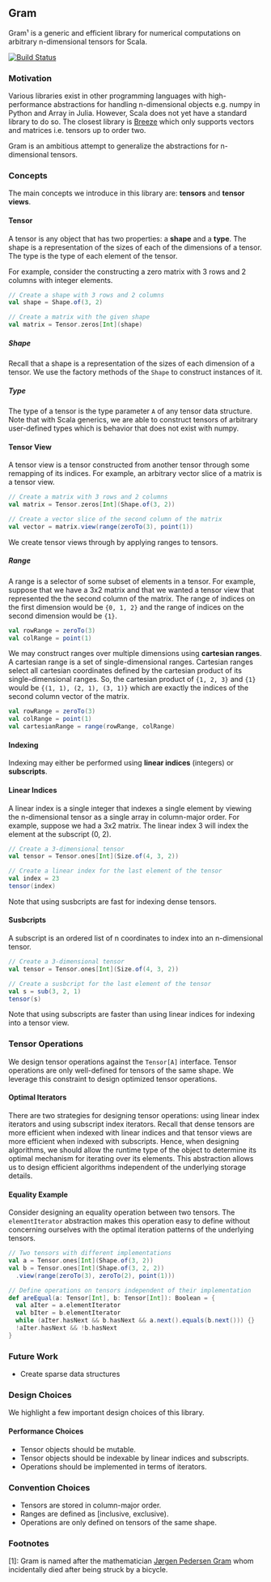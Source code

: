 ## Gram

Gram¹ is a generic and efficient library for numerical computations on
arbitrary n-dimensional tensors for Scala.

[![Build Status][build-status-img]][build-status-link] 

### Motivation

Various libraries exist in other programming languages with high-performance
abstractions for handling n-dimensional objects e.g. numpy in Python and Array
in Julia. However, Scala does not yet have a standard library to do so. The
closest library is [Breeze][breeze-link] which only supports vectors and
matrices i.e. tensors up to order two.

Gram is an ambitious attempt to generalize the abstractions for
n-dimensional tensors.

### Concepts

The main concepts we introduce in this library are: **tensors** and **tensor
views**.

#### Tensor

A tensor is any object that has two properties: a **shape** and a **type**. The
shape is a representation of the sizes of each of the dimensions of a tensor.
The type is the type of each element of the tensor.

For example, consider the constructing a zero matrix with 3 rows and 2 columns
with integer elements.

```scala
// Create a shape with 3 rows and 2 columns
val shape = Shape.of(3, 2)

// Create a matrix with the given shape
val matrix = Tensor.zeros[Int](shape)
```

##### Shape

Recall that a shape is a representation of the sizes of each dimension of a
tensor. We use the factory methods of the `Shape` to construct instances of it.

##### Type

The type of a tensor is the type parameter `A` of any tensor data structure.
Note that with Scala generics, we are able to construct tensors of arbitrary
user-defined types which is behavior that does not exist with numpy.

#### Tensor View

A tensor view is a tensor constructed from another tensor through some
remapping of its indices. For example, an arbitrary vector slice of a matrix is
a tensor view.

```scala
// Create a matrix with 3 rows and 2 columns
val matrix = Tensor.zeros[Int](Shape.of(3, 2))

// Create a vector slice of the second column of the matrix
val vector = matrix.view(range(zeroTo(3), point(1))
```

We create tensor views through by applying ranges to tensors.

##### Range

A range is a selector of some subset of elements in a tensor. For example,
suppose that we have a 3x2 matrix and that we wanted a tensor view that
represented the the second column of the matrix. The range of indices on the
first dimension would be `{0, 1, 2}` and the range of indices on the second
dimension would be `{1}`.

```scala
val rowRange = zeroTo(3)
val colRange = point(1)
```

We may construct ranges over multiple dimensions using **cartesian ranges**. A
cartesian range is a set of single-dimensional ranges. Cartesian ranges select
all cartesian coordinates defined by the cartesian product of its
single-dimensional ranges. So, the cartesian product of `{1, 2, 3}` and `{1}`
would be `{(1, 1), (2, 1), (3, 1)}` which are exactly the indices of the second
column vector of the matrix.

```scala
val rowRange = zeroTo(3)
val colRange = point(1)
val cartesianRange = range(rowRange, colRange)
```

#### Indexing

Indexing may either be performed using **linear indices** (integers) or
**subscripts**.

#### Linear Indices

A linear index is a single integer that indexes a single element by viewing the
n-dimensional tensor as a single array in column-major order. For example,
suppose we had a 3x2 matrix. The linear index 3 will index the element at the
subscript (0, 2).

```scala
// Create a 3-dimensional tensor
val tensor = Tensor.ones[Int](Size.of(4, 3, 2))

// Create a linear index for the last element of the tensor
val index = 23
tensor(index)
```

Note that using susbcripts are fast for indexing dense tensors.

#### Susbcripts

A subscript is an ordered list of n coordinates to index into an n-dimensional
tensor.

```scala
// Create a 3-dimensional tensor
val tensor = Tensor.ones[Int](Size.of(4, 3, 2))

// Create a susbcript for the last element of the tensor
val s = sub(3, 2, 1)
tensor(s)
```

Note that using subscripts are faster than using linear indices for indexing
into a tensor view.

### Tensor Operations

We design tensor operations against the `Tensor[A]` interface. Tensor
operations are only well-defined for tensors of the same shape. We leverage
this constraint to design optimized tensor operations.

#### Optimal Iterators

There are two strategies for designing tensor operations: using linear index
iterators and using subscript index iterators. Recall that dense tensors are
more efficient when indexed with linear indices and that tensor views are more
efficient when indexed with subscripts. Hence, when designing algorithms, we
should allow the runtime type of the object to determine its optimal mechanism
for iterating over its elements. This abstraction allows us to design efficient
algorithms independent of the underlying storage details.

#### Equality Example

Consider designing an equality operation between two tensors. The
`elementIterator` abstraction makes this operation easy to define without
concerning ourselves with the optimal iteration patterns of the underlying
tensors.

```scala
// Two tensors with different implementations
val a = Tensor.ones[Int](Shape.of(3, 2))
val b = Tensor.ones[Int](Shape.of(3, 2, 2))
  .view(range(zeroTo(3), zeroTo(2), point(1)))

// Define operations on tensors independent of their implementation
def areEqual(a: Tensor[Int], b: Tensor[Int]): Boolean = {
  val aIter = a.elementIterator
  val bIter = b.elementIterator
  while (aIter.hasNext && b.hasNext && a.next().equals(b.next())) {}
  !aIter.hasNext && !b.hasNext
}
```

### Future Work

- Create sparse data structures

### Design Choices

We highlight a few important design choices of this library.

#### Performance Choices

- Tensor objects should be mutable.
- Tensor objects should be indexable by linear indices and subscripts.
- Operations should be implemented in terms of iterators.

### Convention Choices

- Tensors are stored in column-major order.
- Ranges are defined as [inclusive, exclusive).
- Operations are only defined on tensors of the same shape.

### Footnotes

[1]: Gram is named after the mathematician 
[Jørgen Pedersen Gram][gram-wikipedia-link] whom incidentally died after being
struck by a bicycle.


[build-status-img]: https://travis-ci.org/Hydrotoast/gram.svg?branch=master
[build-status-link]: https://travis-ci.org/Hydrotoast/gram
[breeze-link]: https://github.com/scalanlp/breeze
[gram-wikipedia-link]: https://en.wikipedia.org/wiki/J%C3%B8rgen_Pedersen_Gram

